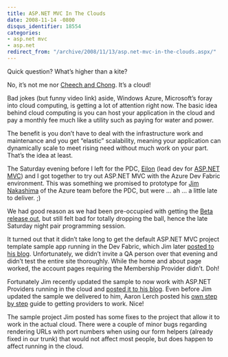 ```yaml
---
title: ASP.NET MVC In The Clouds
date: 2008-11-14 -0800
disqus_identifier: 18554
categories:
- asp.net mvc
- asp.net
redirect_from: "/archive/2008/11/13/asp.net-mvc-in-the-clouds.aspx/"
---
```


Quick question? What’s higher than a kite?

No, it’s not me nor [Cheech and
Chong](http://www.youtube.com/watch?v=067FMmyrXmQ&feature=related "Cheech and Chong in the Car").
It’s a cloud!

Bad jokes (but funny video link) aside, Windows Azure, Microsoft’s foray
into cloud computing, is getting a lot of attention right now. The basic
idea behind cloud computing is you can host your application in the
cloud and pay a monthly fee much like a utility such as paying for water
and power.

The benefit is you don’t have to deal with the infrastructure work and
maintenance and you get “elastic” scalability, meaning your application
can dynamically scale to meet rising need without much work on your
part. That’s the idea at least.

The Saturday evening before I left for the PDC,
[Eilon](http://weblogs.asp.net/LeftSlipper/ "Eilon Lipton's Blog") (lead
dev for [ASP.NET MVC](http://asp.net/mvc "ASP.NET MVC Website")) and I
got together to try out ASP.NET MVC with the Azure Dev Fabric
environment. This was something we promised to prototype for [Jim
Nakashima](http://blogs.msdn.com/jnak/ "Jim Nakamura's Blog") of the
Azure team before the PDC, but were … ah … a little late to deliver. ;)

We had good reason as we had been pre-occupied with getting the [Beta
release
out](http://weblogs.asp.net/scottgu/archive/2008/10/16/asp-net-mvc-beta-released.aspx "Beta Release"),
but still felt bad for totally dropping the ball, hence the late
Saturday night pair programming session.

It turned out that it didn’t take long to get the default ASP.NET MVC
project template sample app running in the Dev Fabric, which Jim later
[posted to his
blog](http://blogs.msdn.com/jnak/archive/2008/10/28/asp-net-mvc-projects-running-on-windows-azure.aspx "ASP.NET MVC on Windows Azure").
Unfortunately, we didn’t invite a QA person over that evening and didn’t
test the entire site thoroughly. While the home and about page worked,
the account pages requiring the Membership Provider didn’t. Doh!

Fortunately Jim recently updated the sample to now work with ASP.NET
Providers running in the cloud and [posted it to his
blog](http://blogs.msdn.com/jnak/archive/2008/11/10/asp-net-mvc-on-windows-azure-with-providers.aspx "ASP.NET MVC on Azure with Providers").
Even before Jim updated the sample we delivered to him, Aaron Lerch
posted his [own step by
step](http://weblogs.asp.net/aaronlerch/archive/2008/11/01/run-asp-net-mvc-on-windows-azure.aspx "ASP.NET MVC on Azure")
guide to getting providers to work. Nice!

The sample project Jim posted has some fixes to the project that allow
it to work in the actual cloud. There were a couple of minor bugs
regarding rendering URLs with port numbers when using our form helpers
(already fixed in our trunk) that would not affect most people, but does
happen to affect running in the cloud.

 

